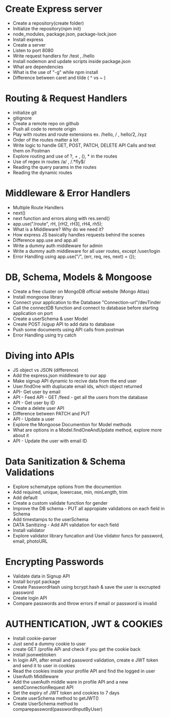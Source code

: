 # Create Express server

- Create a repository(create folder)
- Initialize the repository(npm init)
- node_modules, package.json, package-lock.json
- Install express
- Create a server
- Listen to port 8080
- Write request handlers for /test , /hello
- Install nodemon and update scripts inside package.json
- What are dependencies
- What is the use of "-g" while npm install
- Difference between caret and tilde ( ^ vs ~ )

# Routing & Request Handlers

- initialize git
- gitignore
- Create a remote repo on github
- Push all code to remote origin
- Play with routes and route extensions ex. /hello, / , hello/2, /xyz
- Order of the routes matter a lot
- Write logic to handle GET, POST, PATCH, DELETE API Calls and test them on Postman
- Explore routing and use of ?, + , (), \* in the routes
- Use of regex in routes /a/ , /.\*fly$/
- Reading the query params in the routes
- Reading the dynamic routes

# Middleware & Error Handlers

- Multiple Route Handlers
- next()
- next function and errors along with res.send()
- app.use("/route", rH, [rH2, rH3], rH4, rh5);
- What is a Middleware? Why do we need it?
- How express JS basically handles requests behind the scenes
- Difference app.use and app.all
- Write a dummy auth middleware for admin
- Write a dummy auth middleware for all user routes, except /user/login
- Error Handling using app.use("/", (err, req, res, next) = {});

# DB, Schema, Models & Mongoose

- Create a free cluster on MongoDB official website (Mongo Atlas)
- Install mongoose library
- Connect your application to the Database "Connection-url"/devTinder
- Call the connectDB function and connect to database before starting application on port
- Create a userSchema & user Model
- Create POST /sigup API to add data to database
- Push some documents using API calls from postman
- Error Handling using try catch

# Diving into APIs

- JS object vs JSON (difference)
- Add the express.json middleware to our app
- Make signup API dynamic to recive data from the end user
- User.findOne with duplucate email ids, which object returned
- API- Get user by email
- API - Feed API - GET /feed - get all the users from the database
- API - Get user by ID
- Create a delete user API
- Difference between PATCH and PUT
- API - Update a user
- Explore the Mongoose Documention for Model methods
- What are options in a Model.findOneAndUpdate method, explore more about it
- API - Update the user with email ID

# Data Sanitization & Schema Validations

- Explore schematype options from the documention
- Add required, unique, lowercase, min, minLength, trim
- Add default
- Create a custom validate function for gender
- Improve the DB schema - PUT all appropiate validations on each field in Schema
- Add timestamps to the userSchema
- DATA Sanitizing - Add API validation for each field
- Install validator
- Explore validator library funcation and Use vlidator funcs for password, email, photoURL

# Encrypting Passwords

- Validate data in Signup API
- Install bcrypt package
- Create PasswordHash using bcrypt.hash & save the user is excrupted password
- Create login API
- Compare passwords and throw errors if email or password is invalid

# AUTHENTICATION, JWT & COOKIES

- Install cookie-parser
- Just send a dummy cookie to user
- create GET /profile APi and check if you get the cookie back
- Install jsonwebtoken
- In login API, after email and password validation, create e JWT token and send it to user in cookies
- Read the cookies inside your profile API and find the logged in user
- UserAuth Middleware
- Add the userAuth middle ware in profile API and a new sendConnectionRequest API
- Set the expiry of JWT token and cookies to 7 days
- Create userSchema method to getJWT()
- Create UserSchema method to comparepassword(passwordInputByUser)
